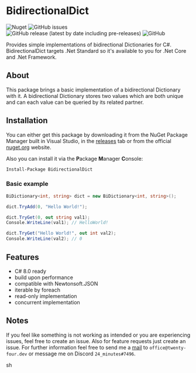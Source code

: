 # BidirectionalDict

![Nuget](https://img.shields.io/nuget/dt/BidirectionalDict) <img alt="GitHub issues" src="https://img.shields.io/github/issues-raw/TwentyFourMinutes/BidirectionalDict?style=flat-square"> <img alt="GitHub release (latest by date including pre-releases)" src="https://img.shields.io/github/v/release/TwentyFourMinutes/BidirectionalDict?include_prereleases&style=flat-square"> ![GitHub](https://img.shields.io/github/license/TwentyFourMinutes/BidirectionalDict?style=flat-square)

Provides simple implementations of bidirectional Dictionaries for C#. BidirectionalDict targets .Net Standard so it's available to you for .Net Core and .Net Framework.

## About

This package brings a basic implementation of a bidirectional Dictionary with it. A bidirectional Dictionary stores two values which are both unique and can each value can be queried by its related partner. 

## Installation

You can either get this package by downloading it from the NuGet Package Manager built in Visual Studio, in the [releases](https://github.com/TwentyFourMinutes/BidirectionalDict/releases) tab or from the official [nuget.org](https://www.nuget.org/packages/BidirectionalDict) website. 

Also you can install it via the **P**ackage **M**anager **C**onsole:

```
Install-Package BidirectionalDict
```

### Basic example

```c#
BiDictionary<int, string> dict = new BiDictionary<int, string>();

dict.TryAdd(0, "Hello World!");

dict.TryGet(0, out string val1);
Console.WriteLine(val1); // HelloWorld!

dict.TryGet("Hello World!", out int val2);
Console.WriteLine(val2); // 0
```


## Features

- C# 8.0 ready
- build upon performance
- compatible with Newtonsoft.JSON
- iterable by foreach
- read-only implementation
- concurrent implementation

## Notes

If you feel like something is not working as intended or you are experiencing issues, feel free to create an issue. Also for feature requests just create an issue. For further information feel free to send me a [mail](mailto:office@twenty-four.dev) to `office@twenty-four.dev` or message me on Discord `24_minutes#7496`.





sh